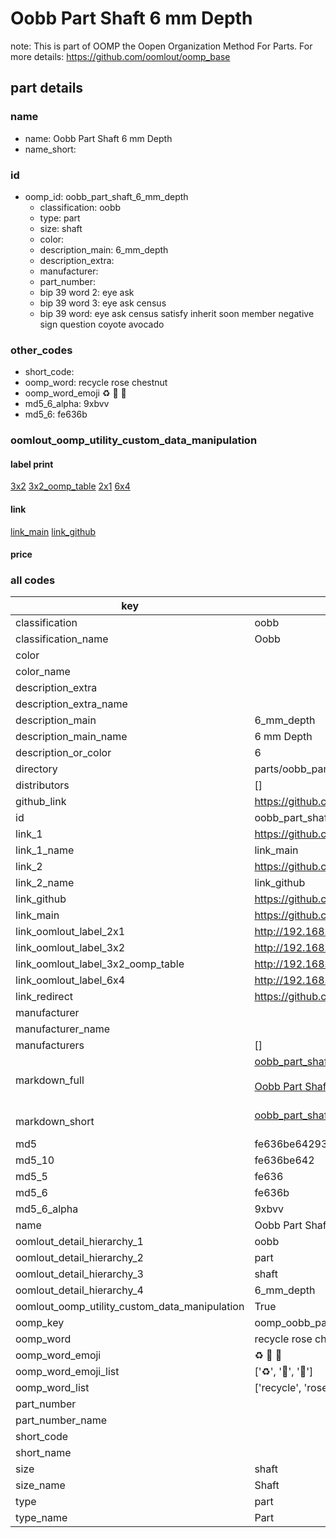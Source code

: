 # Oobb Part Shaft 6 mm Depth  

note: This is part of OOMP the Oopen Organization Method For Parts. For more details: https://github.com/oomlout/oomp_base

##  part details
  







### name
* name: Oobb Part Shaft 6 mm Depth
* name_short: 
### id
* oomp_id: oobb_part_shaft_6_mm_depth
  * classification: oobb
  * type: part
  * size: shaft
  * color: 
  * description_main: 6_mm_depth
  * description_extra: 
  * manufacturer: 
  * part_number: 
  * bip 39 word 2: eye ask
  * bip 39 word 3: eye ask census
  * bip 39 word: eye ask census satisfy inherit soon member negative sign question coyote avocado

### other_codes
* short_code: 
* oomp_word: recycle rose chestnut
* oomp_word_emoji :recycle: :rose: :chestnut:
* md5_6_alpha: 9xbvv
* md5_6: fe636b






### oomlout_oomp_utility_custom_data_manipulation
#### label print
[3x2](http://192.168.1.245:1112/?label=oomp%209xbvv)
[3x2_oomp_table](http://192.168.1.108:1112/?label=oomp%209xbvv)
[2x1](http://192.168.1.242:1112/?label=oomp%209xbvv)
[6x4](http://192.168.1.55:1112/?label=oomp%209xbvv)    

#### link

[link_main](https://github.com/oomlout/oomlout_oomp_version_1_messy/tree/main/parts/oobb_part_shaft_6_mm_depth) [link_github](https://github.com/oomlout/oomlout_oomp_version_1_messy/tree/main/parts/oobb_part_shaft_6_mm_depth)                             

#### price







### all codes 
| key | value |  
| --- | --- |  
| classification | oobb |  
| classification_name | Oobb |  
| color |  |  
| color_name |  |  
| description_extra |  |  
| description_extra_name |  |  
| description_main | 6_mm_depth |  
| description_main_name | 6 mm Depth |  
| description_or_color | 6 |  
| directory | parts/oobb_part_shaft_6_mm_depth |  
| distributors | [] |  
| github_link | https://github.com/oomlout/oomlout_oomp_part_src/tree/main/parts/oobb_part_shaft_6_mm_depth |  
| id | oobb_part_shaft_6_mm_depth |  
| link_1 | https://github.com/oomlout/oomlout_oomp_version_1_messy/tree/main/parts/oobb_part_shaft_6_mm_depth |  
| link_1_name | link_main |  
| link_2 | https://github.com/oomlout/oomlout_oomp_version_1_messy/tree/main/parts/oobb_part_shaft_6_mm_depth |  
| link_2_name | link_github |  
| link_github | https://github.com/oomlout/oomlout_oomp_version_1_messy/tree/main/parts/oobb_part_shaft_6_mm_depth |  
| link_main | https://github.com/oomlout/oomlout_oomp_version_1_messy/tree/main/parts/oobb_part_shaft_6_mm_depth |  
| link_oomlout_label_2x1 | http://192.168.1.242:1112/?label=oomp%209xbvv |  
| link_oomlout_label_3x2 | http://192.168.1.245:1112/?label=oomp%209xbvv |  
| link_oomlout_label_3x2_oomp_table | http://192.168.1.108:1112/?label=oomp%209xbvv |  
| link_oomlout_label_6x4 | http://192.168.1.55:1112/?label=oomp%209xbvv |  
| link_redirect | https://github.com/oomlout/oomlout_oomp_version_1_messy/tree/main/parts/oobb_part_shaft_6_mm_depth |  
| manufacturer |  |  
| manufacturer_name |  |  
| manufacturers | [] |  
| markdown_full | [oobb_part_shaft_6_mm_depth](none)<br>[](none)<br>[Oobb Part Shaft 6 Mm Depth](none)<br><br> |  
| markdown_short | [oobb_part_shaft_6_mm_depth](none)<br><br> |  
| md5 | fe636be64293f15b3d39ebf44a835289 |  
| md5_10 | fe636be642 |  
| md5_5 | fe636 |  
| md5_6 | fe636b |  
| md5_6_alpha | 9xbvv |  
| name | Oobb Part Shaft 6 mm Depth |  
| oomlout_detail_hierarchy_1 | oobb |  
| oomlout_detail_hierarchy_2 | part |  
| oomlout_detail_hierarchy_3 | shaft |  
| oomlout_detail_hierarchy_4 | 6_mm_depth |  
| oomlout_oomp_utility_custom_data_manipulation | True |  
| oomp_key | oomp_oobb_part_shaft_6_mm_depth |  
| oomp_word | recycle rose chestnut |  
| oomp_word_emoji | :recycle: :rose: :chestnut: |  
| oomp_word_emoji_list | [':recycle:', ':rose:', ':chestnut:'] |  
| oomp_word_list | ['recycle', 'rose', 'chestnut'] |  
| part_number |  |  
| part_number_name |  |  
| short_code |  |  
| short_name |  |  
| size | shaft |  
| size_name | Shaft |  
| type | part |  
| type_name | Part |  
